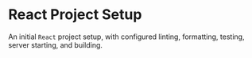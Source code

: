 # React Project Setup

An initial `React` project setup, with configured linting, formatting, testing, server starting, and building.
